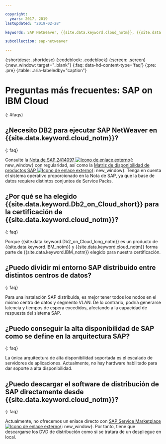 ```yaml
---

copyright:
  years: 2017, 2019
lastupdated: "2019-02-28"

keywords: SAP NetWeaver, {{site.data.keyword.cloud_notm}}, {{site.data.keyword.Db2_on_Cloud_short}}, FAQs, VLAN, application server, SAP Certified, high availability, highly available

subcollection: sap-netweaver

---
```


{:shortdesc: .shortdesc}
{:codeblock: .codeblock}
{:screen: .screen}
{:new_window: target="_blank"}
{:faq: data-hd-content-type='faq'}
{:pre: .pre}
{:table: .aria-labeledby="caption"}

# Preguntas más frecuentes: SAP on IBM Cloud
{: #faqs}

## ¿Necesito DB2 para ejecutar SAP NetWeaver en {{site.data.keyword.cloud_notm}}?
{: faq}

Consulte la [Nota de SAP 2414097 ![Icono de enlace externo](../../icons/launch-glyph.svg "Icono de enlace externo")](https://launchpad.support.sap.com/#/notes/2414097){: new_window} con regularidad, así como la [Matriz de disponibilidad de productos SAP ![Icono de enlace externo](../../icons/launch-glyph.svg "Icono de enlace externo")](https://support.sap.com/en/release-upgrade-maintenance.html#section_1969201630){: new_window}. Tenga en cuenta el sistema operativo proporcionado en la Nota de SAP, ya que la base de datos requiere distintos conjuntos de Service Packs.

## ¿Por qué se ha elegido {{site.data.keyword.Db2_on_Cloud_short}} para la certificación de {{site.data.keyword.cloud_notm}}?
{: faq}

Porque {{site.data.keyword.Db2_on_Cloud_long_notm}} es un producto de {{site.data.keyword.IBM_notm}} y {{site.data.keyword.cloud_notm}} forma parte de {{site.data.keyword.IBM_notm}} elegido para nuestra certificación.

## ¿Puedo dividir mi entorno SAP distribuido entre distintos centros de datos?
{: faq}

Para una instalación SAP distribuida, es mejor tener todos los nodos en el mismo centro de datos y segmento VLAN. De lo contrario, podría generarse latencia y tiempos de espera excedidos, afectando a la capacidad de respuesta del sistema SAP.

## ¿Puedo conseguir la alta disponibilidad de SAP como se define en la arquitectura SAP?
{: faq}

La única arquitectura de alta disponibilidad soportada es el escalado de servidores de aplicaciones. Actualmente, no hay hardware habilitado para dar soporte a alta disponibilidad.

## ¿Puedo descargar el software de distribución de SAP directamente desde {{site.data.keyword.cloud_notm}}?
{: faq}

Actualmente, no ofrecemos un enlace directo con [SAP Service Marketplace ![Icono de enlace externo](../../icons/launch-glyph.svg "Icono enlace externo")](https://websmp201.sap-ag.de/){: new_window}. Por tanto, tiene que descargarse los DVD de distribución como si se tratara de un despliegue en local.

